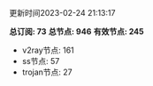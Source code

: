 更新时间2023-02-24 21:13:17

**总订阅: 73**
**总节点: 946**
**有效节点: 245**
- v2ray节点: 161
- ss节点: 57
- trojan节点: 27
